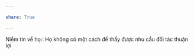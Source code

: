 ---  
share: True  
---  
Niềm tin về họ:: Họ không có một cách để thấy được nhu cầu đối tác thuận lợi  
